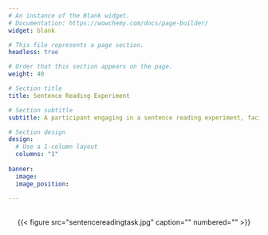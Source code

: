 ```yaml
---
# An instance of the Blank widget.
# Documentation: https://wowchemy.com/docs/page-builder/
widget: blank

# This file represents a page section.
headless: true

# Order that this section appears on the page.
weight: 40

# Section title
title: Sentence Reading Experiment

# Section subtitle
subtitle: A participant engaging in a sentence reading experiment, facilitated by Alicia Ormond (2023, May 12).

# Section design
design:
  # Use a 1-column layout
  columns: "1"
  
banner:
  image: 
  image_position: 
    
---
```


<br/>
<center>{{< figure src="sentencereadingtask.jpg" caption="" numbered="" >}}</center>
